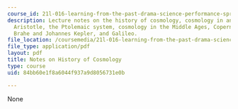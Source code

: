 ```yaml
---
course_id: 21l-016-learning-from-the-past-drama-science-performance-spring-2009
description: Lecture notes on the history of cosmology, cosmology in ancient Greece,
  Aristotle, the Ptolemaic system, cosmology in the Middle Ages, Copernicus, Tycho
  Brahe and Johannes Kepler, and Galileo.
file_location: /coursemedia/21l-016-learning-from-the-past-drama-science-performance-spring-2009/84bb60e1f8a6044f937a9d8056731e0b_MIT21L_016s09_read01_baker_astronomy.pdf
file_type: application/pdf
layout: pdf
title: Notes on History of Cosmology
type: course
uid: 84bb60e1f8a6044f937a9d8056731e0b

---
```

None